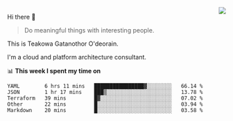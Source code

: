 <img align="right" src="https://github-readme-stats.vercel.app/api?username=Teakowa&show_icons=true&icon_color=2f80ed&text_color=718096&bg_color=ffffff&hide_title=true" />

Hi there 👋

> Do meaningful things with interesting people.

This is Teakowa Gatanothor O'deorain.

I'm a cloud and platform architecture consultant.

📊 **This week I spent my time on**
<!--START_SECTION:waka-->
```text
YAML        6 hrs 11 mins   ████████████████▓░░░░░░░░   66.14 % 
JSON        1 hr 17 mins    ███▒░░░░░░░░░░░░░░░░░░░░░   13.78 % 
Terraform   39 mins         █▓░░░░░░░░░░░░░░░░░░░░░░░   07.02 % 
Other       22 mins         █░░░░░░░░░░░░░░░░░░░░░░░░   03.94 % 
Markdown    20 mins         █░░░░░░░░░░░░░░░░░░░░░░░░   03.58 % 
```
<!--END_SECTION:waka-->
